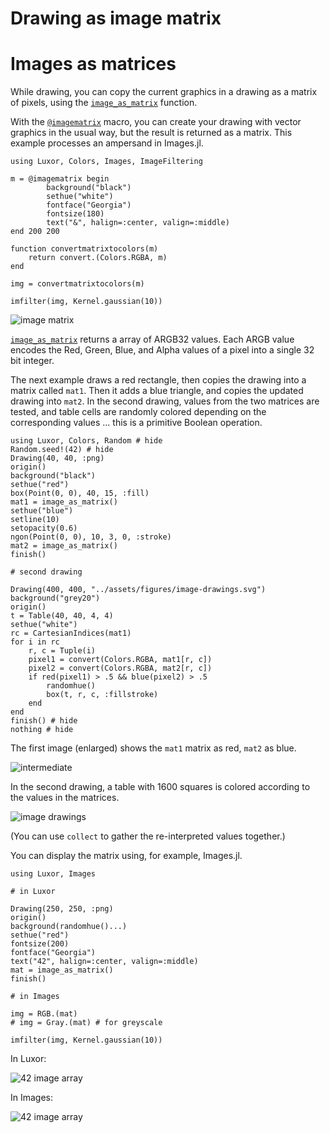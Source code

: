 # Drawing as image matrix

# Images as matrices

While drawing, you can copy the current graphics in a drawing as a matrix of pixels, using the [`image_as_matrix`](@ref) function.

With the [`@imagematrix`](@ref) macro, you can create your drawing with vector graphics in the usual way, but the result is returned as a matrix. This example processes an ampersand in Images.jl.

```
using Luxor, Colors, Images, ImageFiltering

m = @imagematrix begin
        background("black")
        sethue("white")
        fontface("Georgia")
        fontsize(180)
        text("&", halign=:center, valign=:middle)
end 200 200

function convertmatrixtocolors(m)
    return convert.(Colors.RGBA, m)
end

img = convertmatrixtocolors(m)

imfilter(img, Kernel.gaussian(10))
```

![image matrix](../assets/figures/ampersand-matrix.png)

[`image_as_matrix`](@ref) returns a array of ARGB32 values. Each ARGB value encodes the Red, Green, Blue, and Alpha values of a pixel into a single 32 bit integer.

The next example draws a red rectangle, then copies the drawing into a matrix called `mat1`. Then it adds a blue triangle, and copies the updated drawing into `mat2`. In the second drawing, values from the two matrices are tested, and table cells are randomly colored depending on the corresponding values ... this is a primitive Boolean operation.

```@example
using Luxor, Colors, Random # hide
Random.seed!(42) # hide
Drawing(40, 40, :png)
origin()
background("black")
sethue("red")
box(Point(0, 0), 40, 15, :fill)
mat1 = image_as_matrix()
sethue("blue")
setline(10)
setopacity(0.6)
ngon(Point(0, 0), 10, 3, 0, :stroke)
mat2 = image_as_matrix()
finish()

# second drawing

Drawing(400, 400, "../assets/figures/image-drawings.svg")
background("grey20")
origin()
t = Table(40, 40, 4, 4)
sethue("white")
rc = CartesianIndices(mat1)
for i in rc
    r, c = Tuple(i)
    pixel1 = convert(Colors.RGBA, mat1[r, c])
    pixel2 = convert(Colors.RGBA, mat2[r, c])
    if red(pixel1) > .5 && blue(pixel2) > .5
        randomhue()
        box(t, r, c, :fillstroke)
    end
end
finish() # hide
nothing # hide
```

The first image (enlarged) shows the `mat1` matrix as red, `mat2` as blue.

![intermediate](../assets/figures/image-drawing-intermediate.png)

In the second drawing, a table with 1600 squares is colored according to the values in the matrices.

![image drawings](../assets/figures/image-drawings.svg)

(You can use `collect` to gather the re-interpreted values together.)

You can display the matrix using, for example, Images.jl.

```
using Luxor, Images

# in Luxor

Drawing(250, 250, :png)
origin()
background(randomhue()...)
sethue("red")
fontsize(200)
fontface("Georgia")
text("42", halign=:center, valign=:middle)
mat = image_as_matrix()
finish()

# in Images

img = RGB.(mat)
# img = Gray.(mat) # for greyscale

imfilter(img, Kernel.gaussian(10))
```

In Luxor:

![42 image array](../assets/figures/42.png)

In Images:

![42 image array](../assets/figures/42gaussian.png)
